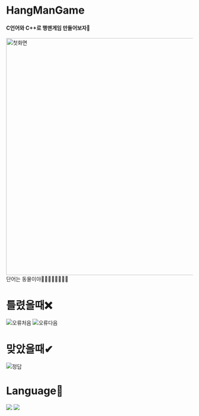 # HangManGame
#### C언어와 C++로 행맨게임 만들어보자👾

<img width="639" alt="첫화면" src="https://user-images.githubusercontent.com/80873447/163687208-abbfa051-9d1b-4699-8636-b718b4213d60.png">
단어는 동물이야🐯🐱🐔🐭🦊🐧🐇🦮

# 틀렸을때❌
![오류처음](https://user-images.githubusercontent.com/80873447/163686618-254c4e14-e2b2-4f1e-befa-d017061bf83f.JPG)
![오류다음](https://user-images.githubusercontent.com/80873447/163686650-6976f207-6bcb-4da5-9ef4-bf9c03cfb8b1.JPG)

# 맞았을때✔
![정답](https://user-images.githubusercontent.com/80873447/163686675-7bf645b0-3b50-416a-a723-bcf5b83babc1.JPG)

# Language🐾
<img src="https://img.shields.io/badge/C-A8B9CC?style=flat-square&logo=C&logoColor=white"/></a>
<img src="https://img.shields.io/badge/C++-00599C?style=flat-square&logo=C%2B%2B&logoColor=white"/></a>

